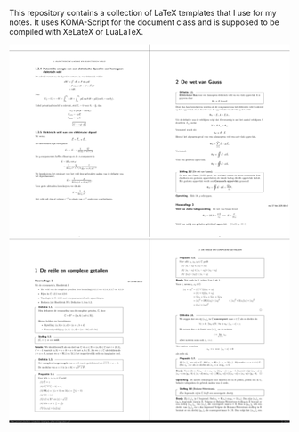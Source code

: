 This repository contains a collection of LaTeX templates that I use for my notes.
It uses KOMA-Script for the document class and is supposed to be compiled with XeLateX or LuaLaTeX.

![Algemene Natuurkunde II](https://raw.githubusercontent.com/junotvd/latex/master/.github/images/algemene-natuurkunde-ii.png)
![Analyse I](https://raw.githubusercontent.com/junotvd/latex/master/.github/images/analyse-i.png)
